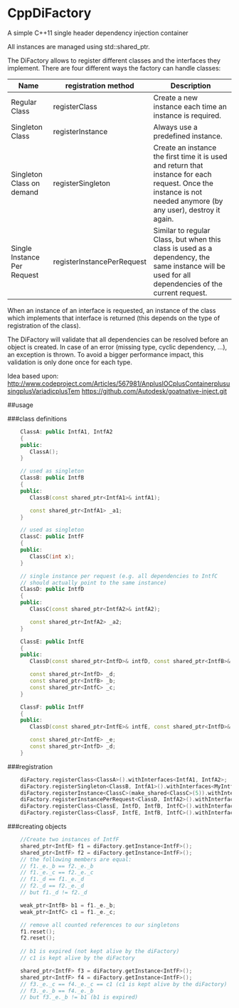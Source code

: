 # CppDiFactory

A simple C++11 single header dependency injection container

All instances are managed using std::shared_ptr.

The DiFactory allows to register different classes and the interfaces they implement.
There are four different ways the factory can handle classes:

| Name                        | registration method        | Description |
| --------------------------- | -------------------------- | ----------- |
| Regular Class               | registerClass              | Create a new instance each time an instance is required. |
| Singleton Class             | registerInstance           | Always use a predefined instance. |
| Singleton Class on demand   | registerSingleton          | Create an instance the first time it is used and return that instance for each request. Once the instance is not needed anymore (by any user), destroy it again.|
| Single Instance Per Request | registerInstancePerRequest | Similar to regular Class, but when this class is used as a dependency, the same instance will be used for all dependencies of the current request.|

When an instance of an interface is requested, an instance of the class which implements that
interface is returned (this depends on the type of registration of the class).

The DiFactory will validate that all dependencies can be resolved before an object is created. In 
case of an error (missing type, cyclic dependency, ...), an exception is thrown.
To avoid a bigger performance impact, this validation is only done once for each type.

Idea based upon:
http://www.codeproject.com/Articles/567981/AnplusIOCplusContainerplususingplusVariadicplusTem
https://github.com/Autodesk/goatnative-inject.git

##usage

###class definitions
```c++
	ClassA: public IntfA1, IntfA2
	{
	public:
	   ClassA();
	}

	// used as singleton
	ClassB: public IntfB
	{
	public:
	   ClassB(const shared_ptr<IntfA1>& intfA1);

	   const shared_ptr<IntfA1> _a1;
	}

	// used as singleton
	ClassC: public IntfF
	{
	public:
	   ClassC(int x);
	}

	// single instance per request (e.g. all dependencies to IntfC
	// should actually point to the same instance)
	ClassD: public IntfD
	{
	public:
	   ClassC(const shared_ptr<IntfA2>& intfA2);

	   const shared_ptr<IntfA2> _a2;
	}

	ClassE: public IntfE
	{
	public:
	   ClassD(const shared_ptr<IntfD>& intfD, const shared_ptr<IntfB>& intfB, const shared_ptr<IntfC>& intfC);

	   const shared_ptr<IntfD> _d;
	   const shared_ptr<IntfB> _b;
	   const shared_ptr<IntfC> _c;
	}

	ClassF: public IntfF
	{
	public:
	   ClassD(const shared_ptr<IntfE>& intfE, const shared_ptr<IntfD>& intfB);

	   const shared_ptr<IntfE> _e;
	   const shared_ptr<IntfD> _d;
	}
```

###registration
```c++
	diFactory.registerClass<ClassA>().withInterfaces<IntfA1, IntfA2>;
	diFactory.registerSingleton<ClassB, IntfA1>().withInterfaces<MyIntfB>;
	diFactory.registerInstance<ClassC>(make_shared<ClassC>(5)).withInterfaces<IntfB>;
	diFactory.registerInstancePerRequest<ClassD, IntfA2>().withInterfaces<IntfD>;
	diFactory.registerClass<ClassE, IntfD, IntfB, IntfC>().withInterfaces<IntfE>;
	diFactory.registerClass<ClassF, IntfE, IntfB, IntfC>().withInterfaces<IntfF>;
```

###creating objects
```c++
    //Create two instances of IntfF
	shared_ptr<IntfE> f1 = diFactory.getInstance<IntfF>();
	shared_ptr<IntfF> f2 = diFactory.getInstance<IntfF>();
	// the following members are equal:
	// f1._e._b == f2._e._b
	// f1._e._c == f2._e._c
	// f1._d == f1._e._d
	// f2._d == f2._e._d
	// but f1._d != f2._d

	weak_ptr<IntfB> b1 = f1._e._b;
	weak_ptr<IntfC> c1 = f1._e._c;

	// remove all counted references to our singletons
	f1.reset();
	f2.reset();
	
	// b1 is expired (not kept alive by the diFactory)
	// c1 is kept alive by the diFactory

	shared_ptr<IntfF> f3 = diFactory.getInstance<IntfF>();
	shared_ptr<IntfF> f4 = diFactory.getInstance<IntfF>();
	// f3._e._c == f4._e._c == c1 (c1 is kept alive by the diFactory)
	// f3._e._b == f4._e._b
	// but f3._e._b != b1 (b1 is expired)
```

